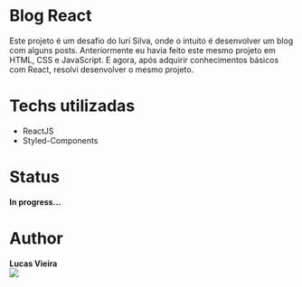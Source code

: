 # Blog React
Este projeto é um desafio do Iuri Silva, onde o intuito é desenvolver um blog com alguns posts. Anteriormente eu havia feito este mesmo projeto em HTML, CSS e JavaScript. E agora, após adquirir conhecimentos básicos com React, resolvi desenvolver o mesmo projeto.

# Techs utilizadas
   * ReactJS
   * Styled-Components

# Status
   **In progress...**

# Author
   **Lucas Vieira** <br />
   <a href="https://www.linkedin.com/in/lucas-vieira-dev/" target="_blank"><img src="https://img.shields.io/badge/-LinkedIn-%230077B5?style=for-the-badge&logo=linkedin&logoColor=white"></a>
